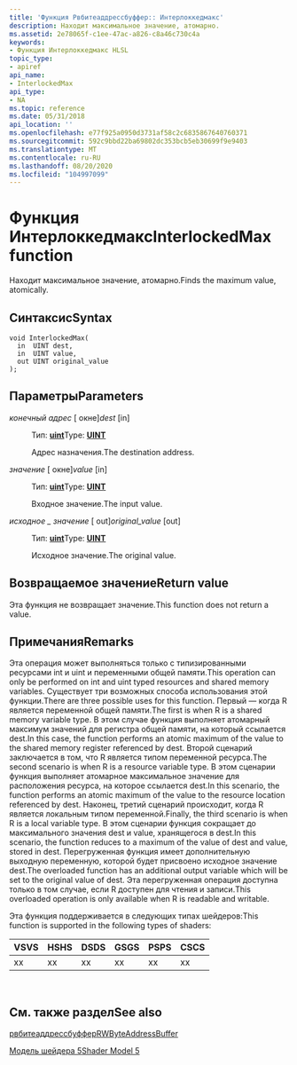 ```yaml
---
title: 'Функция Рвбитеаддрессбуффер:: Интерлоккедмакс'
description: Находит максимальное значение, атомарно.
ms.assetid: 2e78065f-c1ee-47ac-a826-c8a46c730c4a
keywords:
- Функция Интерлоккедмакс HLSL
topic_type:
- apiref
api_name:
- InterlockedMax
api_type:
- NA
ms.topic: reference
ms.date: 05/31/2018
api_location: ''
ms.openlocfilehash: e77f925a0950d3731af58c2c6835867640760371
ms.sourcegitcommit: 592c9bbd22ba69802dc353bcb5eb30699f9e9403
ms.translationtype: MT
ms.contentlocale: ru-RU
ms.lasthandoff: 08/20/2020
ms.locfileid: "104997099"
---
```

# <a name="interlockedmax-function"></a><span data-ttu-id="9aac5-104">Функция Интерлоккедмакс</span><span class="sxs-lookup"><span data-stu-id="9aac5-104">InterlockedMax function</span></span>

<span data-ttu-id="9aac5-105">Находит максимальное значение, атомарно.</span><span class="sxs-lookup"><span data-stu-id="9aac5-105">Finds the maximum value, atomically.</span></span>

## <a name="syntax"></a><span data-ttu-id="9aac5-106">Синтаксис</span><span class="sxs-lookup"><span data-stu-id="9aac5-106">Syntax</span></span>

``` syntax
void InterlockedMax(
  in  UINT dest,
  in  UINT value,
  out UINT original_value
);
```

## <a name="parameters"></a><span data-ttu-id="9aac5-107">Параметры</span><span class="sxs-lookup"><span data-stu-id="9aac5-107">Parameters</span></span>

<dl> <dt>

<span data-ttu-id="9aac5-108">*конечный адрес* \[ окне\]</span><span class="sxs-lookup"><span data-stu-id="9aac5-108">*dest* \[in\]</span></span>
</dt> <dd>

<span data-ttu-id="9aac5-109">Тип: **[ **uint**](/windows/desktop/WinProg/windows-data-types)**</span><span class="sxs-lookup"><span data-stu-id="9aac5-109">Type: **[**UINT**](/windows/desktop/WinProg/windows-data-types)**</span></span>

<span data-ttu-id="9aac5-110">Адрес назначения.</span><span class="sxs-lookup"><span data-stu-id="9aac5-110">The destination address.</span></span>

</dd> <dt>

<span data-ttu-id="9aac5-111">*значение* \[ окне\]</span><span class="sxs-lookup"><span data-stu-id="9aac5-111">*value* \[in\]</span></span>
</dt> <dd>

<span data-ttu-id="9aac5-112">Тип: **[ **uint**](/windows/desktop/WinProg/windows-data-types)**</span><span class="sxs-lookup"><span data-stu-id="9aac5-112">Type: **[**UINT**](/windows/desktop/WinProg/windows-data-types)**</span></span>

<span data-ttu-id="9aac5-113">Входное значение.</span><span class="sxs-lookup"><span data-stu-id="9aac5-113">The input value.</span></span>

</dd> <dt>

<span data-ttu-id="9aac5-114">*исходное \_ значение* \[ out\]</span><span class="sxs-lookup"><span data-stu-id="9aac5-114">*original\_value* \[out\]</span></span>
</dt> <dd>

<span data-ttu-id="9aac5-115">Тип: **[ **uint**](/windows/desktop/WinProg/windows-data-types)**</span><span class="sxs-lookup"><span data-stu-id="9aac5-115">Type: **[**UINT**](/windows/desktop/WinProg/windows-data-types)**</span></span>

<span data-ttu-id="9aac5-116">Исходное значение.</span><span class="sxs-lookup"><span data-stu-id="9aac5-116">The original value.</span></span>

</dd> </dl>

## <a name="return-value"></a><span data-ttu-id="9aac5-117">Возвращаемое значение</span><span class="sxs-lookup"><span data-stu-id="9aac5-117">Return value</span></span>

<span data-ttu-id="9aac5-118">Эта функция не возвращает значение.</span><span class="sxs-lookup"><span data-stu-id="9aac5-118">This function does not return a value.</span></span>

## <a name="remarks"></a><span data-ttu-id="9aac5-119">Примечания</span><span class="sxs-lookup"><span data-stu-id="9aac5-119">Remarks</span></span>

<span data-ttu-id="9aac5-120">Эта операция может выполняться только с типизированными ресурсами int и uint и переменными общей памяти.</span><span class="sxs-lookup"><span data-stu-id="9aac5-120">This operation can only be performed on int and uint typed resources and shared memory variables.</span></span> <span data-ttu-id="9aac5-121">Существует три возможных способа использования этой функции.</span><span class="sxs-lookup"><span data-stu-id="9aac5-121">There are three possible uses for this function.</span></span> <span data-ttu-id="9aac5-122">Первый — когда R является переменной общей памяти.</span><span class="sxs-lookup"><span data-stu-id="9aac5-122">The first is when R is a shared memory variable type.</span></span> <span data-ttu-id="9aac5-123">В этом случае функция выполняет атомарный максимум значений для регистра общей памяти, на который ссылается dest.</span><span class="sxs-lookup"><span data-stu-id="9aac5-123">In this case, the function performs an atomic maximum of the value to the shared memory register referenced by dest.</span></span> <span data-ttu-id="9aac5-124">Второй сценарий заключается в том, что R является типом переменной ресурса.</span><span class="sxs-lookup"><span data-stu-id="9aac5-124">The second scenario is when R is a resource variable type.</span></span> <span data-ttu-id="9aac5-125">В этом сценарии функция выполняет атомарное максимальное значение для расположения ресурса, на которое ссылается dest.</span><span class="sxs-lookup"><span data-stu-id="9aac5-125">In this scenario, the function performs an atomic maximum of the value to the resource location referenced by dest.</span></span> <span data-ttu-id="9aac5-126">Наконец, третий сценарий происходит, когда R является локальным типом переменной.</span><span class="sxs-lookup"><span data-stu-id="9aac5-126">Finally, the third scenario is when R is a local variable type.</span></span> <span data-ttu-id="9aac5-127">В этом сценарии функция сокращает до максимального значения dest и value, хранящегося в dest.</span><span class="sxs-lookup"><span data-stu-id="9aac5-127">In this scenario, the function reduces to a maximum of the value of dest and value, stored in dest.</span></span> <span data-ttu-id="9aac5-128">Перегруженная функция имеет дополнительную выходную переменную, которой будет присвоено исходное значение dest.</span><span class="sxs-lookup"><span data-stu-id="9aac5-128">The overloaded function has an additional output variable which will be set to the original value of dest.</span></span> <span data-ttu-id="9aac5-129">Эта перегруженная операция доступна только в том случае, если R доступен для чтения и записи.</span><span class="sxs-lookup"><span data-stu-id="9aac5-129">This overloaded operation is only available when R is readable and writable.</span></span>

<span data-ttu-id="9aac5-130">Эта функция поддерживается в следующих типах шейдеров:</span><span class="sxs-lookup"><span data-stu-id="9aac5-130">This function is supported in the following types of shaders:</span></span>



| <span data-ttu-id="9aac5-131">VS</span><span class="sxs-lookup"><span data-stu-id="9aac5-131">VS</span></span>  | <span data-ttu-id="9aac5-132">HS</span><span class="sxs-lookup"><span data-stu-id="9aac5-132">HS</span></span>  | <span data-ttu-id="9aac5-133">DS</span><span class="sxs-lookup"><span data-stu-id="9aac5-133">DS</span></span>  | <span data-ttu-id="9aac5-134">GS</span><span class="sxs-lookup"><span data-stu-id="9aac5-134">GS</span></span>  | <span data-ttu-id="9aac5-135">PS</span><span class="sxs-lookup"><span data-stu-id="9aac5-135">PS</span></span>  | <span data-ttu-id="9aac5-136">CS</span><span class="sxs-lookup"><span data-stu-id="9aac5-136">CS</span></span>  |
|-----|-----|-----|-----|-----|-----|
| <span data-ttu-id="9aac5-137">x</span><span class="sxs-lookup"><span data-stu-id="9aac5-137">x</span></span>   | <span data-ttu-id="9aac5-138">x</span><span class="sxs-lookup"><span data-stu-id="9aac5-138">x</span></span>   | <span data-ttu-id="9aac5-139">x</span><span class="sxs-lookup"><span data-stu-id="9aac5-139">x</span></span>   | <span data-ttu-id="9aac5-140">x</span><span class="sxs-lookup"><span data-stu-id="9aac5-140">x</span></span>   | <span data-ttu-id="9aac5-141">x</span><span class="sxs-lookup"><span data-stu-id="9aac5-141">x</span></span>   | <span data-ttu-id="9aac5-142">x</span><span class="sxs-lookup"><span data-stu-id="9aac5-142">x</span></span>   |



 

## <a name="see-also"></a><span data-ttu-id="9aac5-143">См. также раздел</span><span class="sxs-lookup"><span data-stu-id="9aac5-143">See also</span></span>

<dl> <dt>

[<span data-ttu-id="9aac5-144">рвбитеаддрессбуффер</span><span class="sxs-lookup"><span data-stu-id="9aac5-144">RWByteAddressBuffer</span></span>](sm5-object-rwbyteaddressbuffer.md)
</dt> <dt>

[<span data-ttu-id="9aac5-145">Модель шейдера 5</span><span class="sxs-lookup"><span data-stu-id="9aac5-145">Shader Model 5</span></span>](d3d11-graphics-reference-sm5.md)
</dt> </dl>

 

 